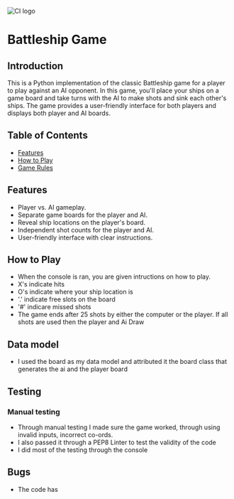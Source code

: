 ![CI logo](https://codeinstitute.s3.amazonaws.com/fullstack/ci_logo_small.png)

# Battleship Game

## Introduction

This is a Python implementation of the classic Battleship game for a player to play against an AI opponent. In this game, you'll place your ships on a game board and take turns with the AI to make shots and sink each other's ships. The game provides a user-friendly interface for both players and displays both player and AI boards.

## Table of Contents

- [Features](#features)
- [How to Play](#how-to-play)
- [Game Rules](#game-rules)

## Features

- Player vs. AI gameplay.
- Separate game boards for the player and AI.
- Reveal ship locations on the player's board.
- Independent shot counts for the player and AI.
- User-friendly interface with clear instructions.


## How to Play
- When the console is ran, you are given intructions on how to play.
- X's indicate hits 
- O's indicate where your ship location is 
-  '.' indicate free slots on the board 
- '#' indicare missed shots
- The game ends after 25 shots by either the computer or the player. If all shots are used then the player and Ai Draw

## Data model
- I used the board as my data model and attributed it the board class that generates the ai and the player board

## Testing

### Manual testing
- Through manual testing I made sure the game worked, through using invalid inputs, incorrect co-ords.
- I also passed it through a PEP8 Linter to test the validity of the code
- I did most of the testing through the console

## Bugs 
- The code has 